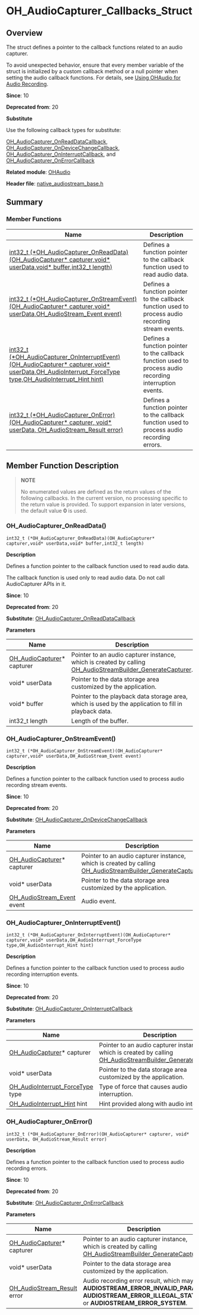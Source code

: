 # OH_AudioCapturer_Callbacks_Struct

## Overview

The struct defines a pointer to the callback functions related to an audio capturer.

To avoid unexpected behavior, ensure that every member variable of the struct is initialized by a custom callback method or a null pointer when setting the audio callback functions. For details, see [Using OHAudio for Audio Recording](../../media/audio/using-ohaudio-for-recording.md).

**Since**: 10

**Deprecated from**: 20

**Substitute**

Use the following callback types for substitute:

[OH_AudioCapturer_OnReadDataCallback](capi-native-audiocapturer-h.md#oh_audiocapturer_onreaddatacallback), [OH_AudioCapturer_OnDeviceChangeCallback](capi-native-audiocapturer-h.md#oh_audiocapturer_ondevicechangecallback), [OH_AudioCapturer_OnInterruptCallback](capi-native-audiocapturer-h.md#oh_audiocapturer_oninterruptcallback), and [OH_AudioCapturer_OnErrorCallback](capi-native-audiocapturer-h.md#oh_audiocapturer_onerrorcallback)

**Related module**: [OHAudio](capi-ohaudio.md)

**Header file**: [native_audiostream_base.h](capi-native-audiostream-base-h.md)

## Summary

### Member Functions

| Name| Description|
| -- | -- |
| [int32_t (\*OH_AudioCapturer_OnReadData)(OH_AudioCapturer* capturer,void* userData,void* buffer,int32_t length)](#oh_audiocapturer_onreaddata) | Defines a function pointer to the callback function used to read audio data.|
| [int32_t (\*OH_AudioCapturer_OnStreamEvent)(OH_AudioCapturer* capturer,void* userData,OH_AudioStream_Event event)](#oh_audiocapturer_onstreamevent) | Defines a function pointer to the callback function used to process audio recording stream events.|
| [int32_t (\*OH_AudioCapturer_OnInterruptEvent)(OH_AudioCapturer* capturer,void* userData,OH_AudioInterrupt_ForceType type,OH_AudioInterrupt_Hint hint)](#oh_audiocapturer_oninterruptevent) | Defines a function pointer to the callback function used to process audio recording interruption events.|
| [int32_t (\*OH_AudioCapturer_OnError)(OH_AudioCapturer* capturer, void* userData, OH_AudioStream_Result error)](#oh_audiocapturer_onerror)| Defines a function pointer to the callback function used to process audio recording errors.|

## Member Function Description

> **NOTE**
>
> No enumerated values are defined as the return values of the following callbacks. In the current version, no processing specific to the return value is provided. To support expansion in later versions, the default value **0** is used.

### OH_AudioCapturer_OnReadData()

```
int32_t (*OH_AudioCapturer_OnReadData)(OH_AudioCapturer* capturer,void* userData,void* buffer,int32_t length)
```

**Description**

Defines a function pointer to the callback function used to read audio data.

The callback function is used only to read audio data. Do not call AudioCapturer APIs in it.

**Since**: 10

**Deprecated from**: 20

**Substitute**: [OH_AudioCapturer_OnReadDataCallback](capi-native-audiocapturer-h.md#oh_audiocapturer_onreaddatacallback)

**Parameters**

| Name| Description|
| -- | -- |
| [OH_AudioCapturer](capi-ohaudio-oh-audiocapturerstruct.md)* capturer | Pointer to an audio capturer instance, which is created by calling [OH_AudioStreamBuilder_GenerateCapturer](capi-native-audiostreambuilder-h.md#oh_audiostreambuilder_generatecapturer).|
| void* userData | Pointer to the data storage area customized by the application.    |
| void* buffer | Pointer to the playback data storage area, which is used by the application to fill in playback data.     |
| int32_t length | Length of the buffer.    |

### OH_AudioCapturer_OnStreamEvent()

```
int32_t (*OH_AudioCapturer_OnStreamEvent)(OH_AudioCapturer* capturer,void* userData,OH_AudioStream_Event event)
```

**Description**

Defines a function pointer to the callback function used to process audio recording stream events.

**Since**: 10

**Deprecated from**: 20

**Substitute**: [OH_AudioCapturer_OnDeviceChangeCallback](capi-native-audiocapturer-h.md#oh_audiocapturer_ondevicechangecallback)

**Parameters**

| Name| Description|
| -- | -- |
| [OH_AudioCapturer](capi-ohaudio-oh-audiocapturerstruct.md)* capturer | Pointer to an audio capturer instance, which is created by calling [OH_AudioStreamBuilder_GenerateCapturer](capi-native-audiostreambuilder-h.md#oh_audiostreambuilder_generatecapturer).|
| void* userData | Pointer to the data storage area customized by the application.|
| [OH_AudioStream_Event](capi-native-audiostream-base-h.md#oh_audiostream_event) event | Audio event.|

### OH_AudioCapturer_OnInterruptEvent()

```
int32_t (*OH_AudioCapturer_OnInterruptEvent)(OH_AudioCapturer* capturer,void* userData,OH_AudioInterrupt_ForceType type,OH_AudioInterrupt_Hint hint)
```

**Description**

Defines a function pointer to the callback function used to process audio recording interruption events.

**Since**: 10

**Deprecated from**: 20

**Substitute**: [OH_AudioCapturer_OnInterruptCallback](capi-native-audiocapturer-h.md#oh_audiocapturer_oninterruptcallback)

**Parameters**

| Name | Description|
|--| -- |
| [OH_AudioCapturer](capi-ohaudio-oh-audiocapturerstruct.md)* capturer | Pointer to an audio capturer instance, which is created by calling [OH_AudioStreamBuilder_GenerateCapturer](capi-native-audiostreambuilder-h.md#oh_audiostreambuilder_generatecapturer).|
| void* userData | Pointer to the data storage area customized by the application.|
| [OH_AudioInterrupt_ForceType](capi-native-audiostream-base-h.md#oh_audiointerrupt_forcetype) type | Type of force that causes audio interruption.|
| [OH_AudioInterrupt_Hint](capi-native-audiostream-base-h.md#oh_audiointerrupt_hint) hint | Hint provided along with audio interruption.|


### OH_AudioCapturer_OnError()

```
int32_t (*OH_AudioCapturer_OnError)(OH_AudioCapturer* capturer, void* userData, OH_AudioStream_Result error)
```

**Description**

Defines a function pointer to the callback function used to process audio recording errors.

**Since**: 10

**Deprecated from**: 20

**Substitute**: [OH_AudioCapturer_OnErrorCallback](capi-native-audiocapturer-h.md#oh_audiocapturer_onerrorcallback)

**Parameters**

| Name | Description|
|--| -- |
| [OH_AudioCapturer](capi-ohaudio-oh-audiocapturerstruct.md)* capturer | Pointer to an audio capturer instance, which is created by calling [OH_AudioStreamBuilder_GenerateCapturer](capi-native-audiostreambuilder-h.md#oh_audiostreambuilder_generatecapturer).|
| void* userData | Pointer to the data storage area customized by the application.|
| [OH_AudioStream_Result](capi-native-audiostream-base-h.md#oh_audiostream_result) error | Audio recording error result, which may be **AUDIOSTREAM_ERROR_INVALID_PARAM**, **AUDIOSTREAM_ERROR_ILLEGAL_STATE**, or **AUDIOSTREAM_ERROR_SYSTEM**.|
